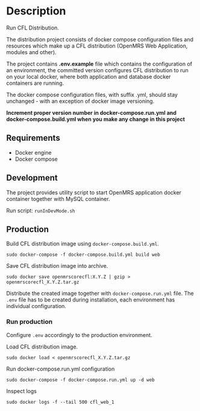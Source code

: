 # Description
Run CFL Distribution.

The distribution project consists of docker compose configuration files and resources which make up a CFL distribution
 (OpenMRS Web Application, modules and other).

The project contains **.env.example** file which contains the configuration of an environment, the committed version
 configures CFL distribution to run on your local docker, where both application and database docker containers are running. 

The docker compose configuration files, with suffix .yml, should stay unchanged - with an exception of docker image
 versioning.
 
**Increment proper version number in docker-compose.run.yml and docker-compose.build.yml when you make any
 change in this project**

## Requirements
  - Docker engine
  - Docker compose

## Development

The project provides utility script to start OpenMRS application docker container together with MySQL container.

Run script:
```runInDevMode.sh```

## Production

Build CFL distribution image using ``docker-compose.build.yml``.

```
sudo docker-compose -f docker-compose.build.yml build web
```

Save CFL distribution image into archive. 

```
sudo docker save openmrscorecfl:X.Y.Z | gzip > openmrscorecfl_X.Y.Z.tar.gz
```

Distribute the created image together with ``docker-compose.run.yml`` file. 
The ``.env`` file has to be created during installation, each environment has individual configuration.

### Run production

Configure ``.env`` accordingly to the production environment.

Load CFL distribution image.

```
sudo docker load < openmrscorecfl_X.Y.Z.tar.gz
```

Run docker-compose.run.yml configuration

```
sudo docker-compose -f docker-compose.run.yml up -d web
```

Inspect logs

```
sudo docker logs -f --tail 500 cfl_web_1
```
